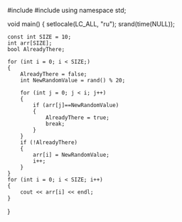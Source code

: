 #include<iostream>
#include<ctime>
using namespace std;
	
void main()
{
	setlocale(LC_ALL, "ru");
	srand(time(NULL));

	const int SIZE = 10;
	int arr[SIZE];
	bool AlreadyThere;

	for (int i = 0; i < SIZE;)
	{
		AlreadyThere = false;
		int NewRandomValue = rand() % 20;

		for (int j = 0; j < i; j++)
		{
			if (arr[j]==NewRandomValue)
			{
				AlreadyThere = true;
				break;
			}
		}
		if (!AlreadyThere)
		{
			arr[i] = NewRandomValue;
			i++;
		}
	}
	for (int i = 0; i < SIZE; i++)
	{
		cout << arr[i] << endl;
	}
}
